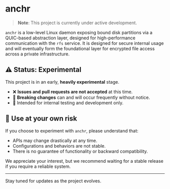 # anchr

> **Note**: This project is currently under active development.

`anchr` is a low-level Linux daemon exposing bound disk partitions via a QUIC-based abstraction layer, designed for high-performance communication with the `rfs` service. It is designed for secure internal usage and will eventually form the foundational layer for encrypted file access across a private infrastructure.

## ⚠️ Status: Experimental

This project is in an early, **heavily experimental** stage.

- ❌ **Issues and pull requests are not accepted** at this time.  
- 🔧 **Breaking changes** can and will occur frequently without notice.  
- 🧪 Intended for internal testing and development only.

## 🚧 Use at your own risk

If you choose to experiment with `anchr`, please understand that:

- APIs may change drastically at any time.
- Configurations and behaviors are not stable.
- There is no guarantee of functionality or backward compatibility.

We appreciate your interest, but we recommend waiting for a stable release if you require a reliable system.

---
Stay tuned for updates as the project evolves.
